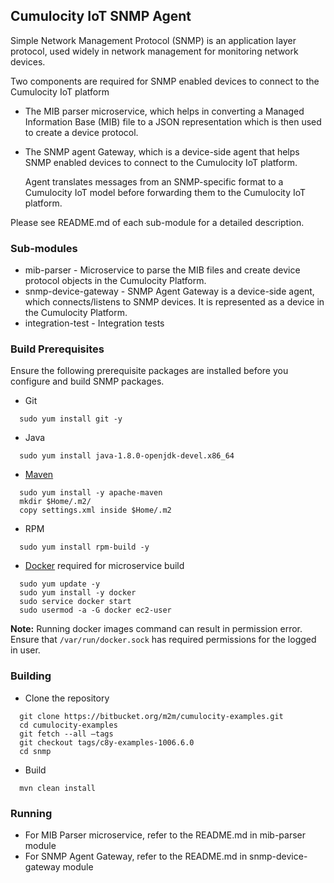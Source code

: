 ## Cumulocity IoT SNMP Agent ##
Simple Network Management Protocol (SNMP) is an application layer protocol, used widely in network management for monitoring network devices.

Two components are required for SNMP enabled devices to connect to the Cumulocity IoT platform

* The MIB parser microservice, which helps in converting a Managed Information Base (MIB) file to a JSON representation which is then used to create a device protocol.
* The SNMP agent Gateway, which is a device-side agent that helps SNMP enabled devices to connect to the Cumulocity IoT platform.
  
  Agent translates messages from an SNMP-specific format to a Cumulocity IoT model before forwarding them to the Cumulocity IoT platform.

Please see README.md of each sub-module for a detailed description.

### Sub-modules ###
* mib-parser - Microservice to parse the MIB files and create device protocol objects in the Cumulocity Platform.
* snmp-device-gateway - SNMP Agent Gateway is a device-side agent, which connects/listens to SNMP devices. It is represented as a device in the Cumulocity Platform.
* integration-test - Integration tests

### Build Prerequisites ###
Ensure the following prerequisite packages are installed before you configure and build SNMP packages.

* Git 
```
  sudo yum install git -y
```
* Java
```
  sudo yum install java-1.8.0-openjdk-devel.x86_64
```
* [Maven][1]
```
  sudo yum install -y apache-maven
  mkdir $Home/.m2/
  copy settings.xml inside $Home/.m2
```
* RPM
```
  sudo yum install rpm-build -y
```
* [Docker][2] required for microservice build 
```
  sudo yum update -y
  sudo yum install -y docker
  sudo service docker start
  sudo usermod -a -G docker ec2-user
```

  **Note:** Running docker images command can result in permission error. Ensure that `/var/run/docker.sock` has required permissions for the logged in user.

### Building ###
* Clone the repository 
```
  git clone https://bitbucket.org/m2m/cumulocity-examples.git
  cd cumulocity-examples
  git fetch --all –tags
  git checkout tags/c8y-examples-1006.6.0
  cd snmp
```
* Build
```
  mvn clean install
```

### Running ###
* For MIB Parser microservice, refer to the README.md in mib-parser module
* For SNMP Agent Gateway, refer to the README.md in snmp-device-gateway module


[1]: https://docs.aws.amazon.com/neptune/latest/userguide/iam-auth-connect-prerq.html
[2]: https://www.lewuathe.com/how-to-install-docker-in-amazon-linux.html

